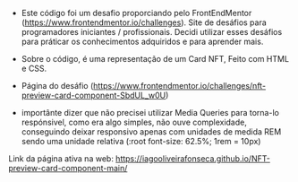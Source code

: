 - Este código foi um desafio proporciando pelo FrontEndMentor (https://www.frontendmentor.io/challenges). Site de desáfios para programadores iniciantes / profissionais. Decidi utilizar esses desáfios para práticar os conhecimentos adquiridos e para aprender mais. 

- Sobre o código, é uma representação de um Card NFT, Feito com HTML e CSS.
 
- Página do desáfio (https://www.frontendmentor.io/challenges/nft-preview-card-component-SbdUL_w0U)

- importânte dizer que não precisei utilizar Media Queries para torna-lo respónsivel, como era algo simples, não ouve complexidade, conseguindo deixar responsivo apenas com unidades de medida REM sendo uma unidade relativa (:root font-size: 62.5%; 1rem = 10px)


Link da página ativa na web: https://iagooliveirafonseca.github.io/NFT-preview-card-component-main/
